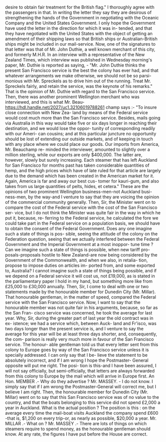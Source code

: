 desire to obtain fair treatment for the British flag." I thoroughly agree with the passengers in that. In writing the letter they say they are desirous of strengthening the hands of the Government in negotiating with the Oceanic Company and the United States Government. I only hope the Government have used the letter in the direction for which it was in- tended, and that they have negotiated with the United States with the object of getting an amendment of their shipping laws so that British ships or Australian-British ships might be included in our mail-service. Now, one of the signatures to that letter was that of Mr. John Duthie, a well known merchant of this city, and formerly M.H.R. In an interview with a representative of the New Zealand Times, which interview was published in Wednesday morning's paper, Mr. Duthie is reported as saying, - "Mr. John Duthie thinks the present San Francisco service is the best the colony has ever had, and that whatever arrangements we make otherwise, we should not be so parsi- monious with Mr. Spreckels as to drive him out of the running. Treat Mr. Spreckels fairly, and retain the service, was the keynote of his remarks." That is the opinion of Mr. Duthie with regard to the San Francisco service. Then, there was another prominent Wellington merchant who was interviewed, and this is what Mr. Beau- https://hdl.handle.net/2027/uc1.32106019788261 champ says :- "To insure close connection with New Zea- land by means of the Federal service would cost much more than the San Francisco service. Besides, mails going via Australia in this way would take five or six days longer in reaching their destination, and we would lose the oppor- tunity of corresponding readily with our Ameri- can cousins; and at this particular juncture no opportunity should be lost of extending our outside markets, and of keeping in touch with any place where we could place our goods. Our imports from America, Mr. Beauchamp re- minded the interviewer, amounted to slightly over a million sterling, while our exports are only $400,000. The latter are, however, slowly but surely increasing. Each steamer that has left Auckland for San Francisco for months past has taken considerable quantities of hemp, and the high prices which have of late ruled for that article are largely due to the demand which has been created in the American market for it. Again, America is far and away our best cus- tomer for kauri-gum, and also takes from us large quantities of pelts, hides, et cetera." These are the opinions of two prominent Wellington business-men-not Auckland busi- ness-men, by the way-and I venture to say that they are voicing the opinion of the commercial community generally. Then, Sir, the Minister went on to compare the cost of the Federal service with the cost of the San Francisco ser- vice, but I do not think the Minister was quite fair in the way in which he put it, because, re- ferring to the Federal service, he calculated the fore we could take part in the Federal service on a population basis, we should have to obtain the consent of the Federal Government. Does any one imagine such a state of things is pos- sible, seeing the attitude of the colony on the Federation question, seeing that we actually interfered between the Federal Government and the Imperial Government at a most inoppor- tune time ? Can we imagine such a state of things is possible, when new tariff pro- posals-proposals hostile to New Zealand-are now being considered by the Government of the Commonwealth, and when we also, in retalia- tion, propose to impose duties on articles im- ported from, and some exported to, Australia? I cannot imagine such a state of things being possible, and if we depend on a Federal service it will cost us, not £19,000, as is stated in the parliamentary paper I hold in my hand, but something more like from £25,000 to £30,000 annually. Then, Sir, I come to deal with one or two statements made by the honourable member for Dunedin City (Mr. Millar). That honourable gentleman, in the matter of speed, compared the Federal service with the San Francisco service. Now, I want to say that the honourable member was not quite fair in his arguments, because, so far as the San Fran- cisco service was concerned, he took the average for last year. Why, Sir, during the greater part of last year the old contract was in ex- istence; we had a service which, between Auck- land and Fr'isco, was two days longer than the present service is, and I venture to say the average for this year will be at least three days shorter, and, consequently, the com- parison is really very much more in favour of the San Francisco service. The honour- able gentleman told us that every letter sent from this colony to Europe goes by way of the San Francisco service unless it is specially addressed. I can only say that I be- lieve the statement to be absolutely incorrect, and if I am wrong I hope the Postmaster- General opposite will put me right. The posi- tion is this-and I have been assured, I will not say officially, but semi-officially, that letters are always forwarded from this colony to Europe by the mail which will arrive in Europe first. An Hon. MEMBER .- Why do they advertise ? Mr. MASSEY. - I do not know. I simply say that if I am wrong the Postmaster-General will correct me, but I believe I am right. Then, the honourable member for Dunedin City (Mr. Millar) went on to say that this San Francisco service was of no value to the country, and that the boats belonging to this service did not spend £2,000 a year in Auckland. What is the actual position ? The position is this : on the average every time the mail-boat visits Auckland the company spend £600 -that is, $1,200 on every trip-or, as nearly as possible, $20,000 a year. Mr. MILLAR .- What on ? Mr. MASSEY .- There are lots of things on which steamers require to spend money, as the honourable gentleman should know. At any rate, the figures I have put before the House are correct. 